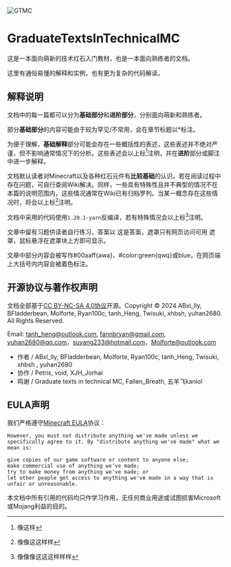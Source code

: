 ![GTMC](https://socialify.git.ci/tanhHeng/GraduateTextsInTechnicalMC/image?description=1&forks=1&issues=1&pulls=1&stargazers=1&theme=Auto)

# GraduateTextsInTechnicalMC

这是一本面向萌新的技术红石入门教材，也是一本面向熟练者的文档。

这里有通俗易懂的解释和实例，也有更为复杂的代码解读。

## 解释说明

文档中的每一篇都可以分为**基础部分**和**进阶部分**，分别面向萌新和熟练者。

部分**基础部分**的内容可能由于较为罕见/不常用，会在章节标题以*标注。

为便于理解，**基础解释**部分可能会存在一些概括性的表述，这些表述并不绝对严谨，但不影响通常情况下的分析。这些表述会以上标[^1]注明，并在**进阶**部分或脚注中进一步解释。

文档默认读者对Minecraft以及各种红石元件有**比较基础**的认识。若在阅读过程中存在问题，可自行查阅Wiki解决。同样，一些具有特殊性且并不典型的情况不在本篇的说明范围内，这些情况通常在Wiki已有归档罗列。当某一概念存在这些情况时，将会以上标[^2]注明。

文档中采用的代码使用`1.20.1-yarn`反编译，若有特殊情况会以上标[^3]注明。

文章中留有习题供读者自行练习，答案以 <hidden>这是答案，遮罩只有网页访问可用</hidden> 遮罩，鼠标悬浮在遮罩块上方即可显示。

文章中部分内容会被写作#00aaff{awa}、#color:green{qwq}或<color blue>blue</color>，在网页端上大括号内内容会被着色标注。

## 开源协议与著作权声明

文档全部基于[CC BY-NC-SA 4.0协议](https://creativecommons.org/licenses/by-nc-sa/4.0/legalcode.zh-hans)开源。Copyright © 2024 ABxl_lly, BFladderbean, Molforte, Ryan100c, tanh_Heng, Twisuki, xhbsh, yuhan2680. All Rights Reserved.

Email: <tanh_heng@outlook.com>, <fannbryan@gmail.com>, <yuhan2680@qq.com>，<suyang233@hotmail.com>，<Molforte@outlook.com>

- 作者 / ABxl_lly, BFladderbean, Molforte, Ryan100c, tanh_Heng, Twisuki, xhbsh , yuhan2680
- 协作 / Petris, void, XJH_Jorhai
- 鸣谢 / Graduate texts in technical MC, Fallen_Breath, 五羊飞kaniol

## EULA声明

我们严格遵守[Minecraft EULA](https://www.minecraft.net/en-us/eula)协议：
```
However, you must not distribute anything we've made unless we specifically agree to it. By "distribute anything we've made" what we mean is:

give copies of our game software or content to anyone else;
make commercial use of anything we've made;
try to make money from anything we've made; or
let other people get access to anything we've made in a way that is unfair or unreasonable.
```
本文档中所有引用的代码均只作学习作用，无任何商业用途或试图损害Microsoft或Mojang利益的目的。

[^1]: 像这样
[^2]: 像像这这样样
[^3]: 像像像这这这样样样
